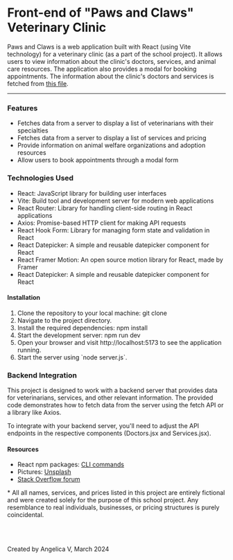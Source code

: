 # Front-end of "Paws and Claws" Veterinary Clinic 

Paws and Claws is a web application built with React (using Vite technology) for a veterinary clinic (as a part of the school project). It allows users to view information about the clinic's doctors, services, and animal care resources. The application also provides a modal for booking appointments.
The information about the clinic's doctors and services is fetched from [this file](https://github.com/Angiedoescoding/PetClinic_Backend_Capstone).

<hr>

### Features

<ul>
    <li>Fetches data from a server to display a list of veterinarians with their specialties</li>
    <li>Fetches data from a server to display a list of services and pricing</li>
    <li>Provide information on animal welfare organizations and adoption resources</li>
    <li>Allow users to book appointments through a modal form</li>
</ul>


### Technologies Used

<ul>
    <li>React: JavaScript library for building user interfaces</li>
    <li>Vite: Build tool and development server for modern web applications</li>
    <li>React Router: Library for handling client-side routing in React applications</li>
    <li>Axios: Promise-based HTTP client for making API requests</li>
    <li>React Hook Form: Library for managing form state and validation in React</li>
    <li>React Datepicker: A simple and reusable datepicker component for React</li>
    <li>React Framer Motion: An open source motion library for React, made by Framer</li>
    <li>React Datepicker: A simple and reusable datepicker component for React</li>
</ul>


#### Installation
<ol>
<li>Clone the repository to your local machine: git clone</li>
<li>Navigate to the project directory.</li>
<li>Install the required dependencies: npm install</li>
<li>Start the development server: npm run dev</li>
<li>Open your browser and visit http://localhost:5173 to see the application running.</li>
<li>Start the server using `node server.js`.</li>
</ol>

### Backend Integration

<p>This project is designed to work with a backend server that provides data for veterinarians, services, and other relevant information. The provided code demonstrates how to fetch data from the server using the fetch API or a library like Axios.</p>
<p>To integrate with your backend server, you'll need to adjust the API endpoints in the respective components (Doctors.jsx and Services.jsx).</p>

#### Resources
- React npm packages: [CLI commands](https://docs.npmjs.com/cli/v10/commands)
- Pictures: [Unsplash](https://unsplash.com/)
- [Stack Overflow forum](https://stackoverflow.com)

<p>* All all names, services, and prices listed in this project are entirely fictional and were created solely for the purpose of this school project. Any resemblance to real individuals, businesses, or pricing structures is purely coincidental.</p>
<br>
<br>

<p>Created by Angelica V, March 2024</p>